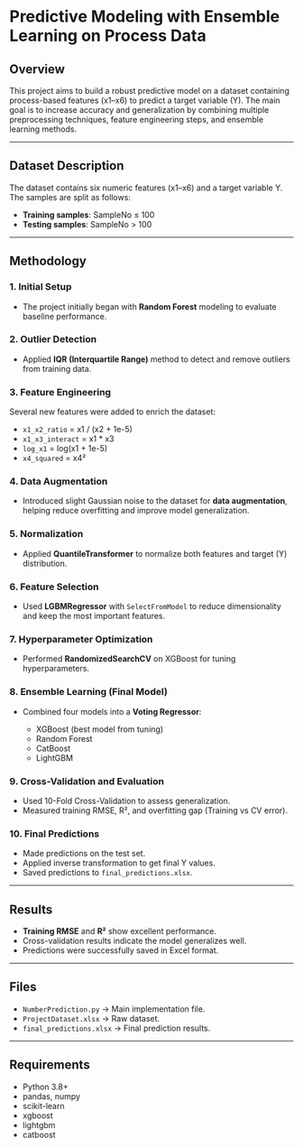 # Predictive Modeling with Ensemble Learning on Process Data

## Overview

This project aims to build a robust predictive model on a dataset containing process-based features (x1–x6) to predict a target variable (Y). The main goal is to increase accuracy and generalization by combining multiple preprocessing techniques, feature engineering steps, and ensemble learning methods.

---

## Dataset Description

The dataset contains six numeric features (x1–x6) and a target variable Y. The samples are split as follows:

* **Training samples**: SampleNo ≤ 100
* **Testing samples**: SampleNo > 100

---

## Methodology

### 1. Initial Setup

* The project initially began with **Random Forest** modeling to evaluate baseline performance.

### 2. Outlier Detection

* Applied **IQR (Interquartile Range)** method to detect and remove outliers from training data.

### 3. Feature Engineering

Several new features were added to enrich the dataset:

* `x1_x2_ratio` = x1 / (x2 + 1e-5)
* `x1_x3_interact` = x1 \* x3
* `log_x1` = log(x1 + 1e-5)
* `x4_squared` = x4²

### 4. Data Augmentation

* Introduced slight Gaussian noise to the dataset for **data augmentation**, helping reduce overfitting and improve model generalization.

### 5. Normalization

* Applied **QuantileTransformer** to normalize both features and target (Y) distribution.

### 6. Feature Selection

* Used **LGBMRegressor** with `SelectFromModel` to reduce dimensionality and keep the most important features.

### 7. Hyperparameter Optimization

* Performed **RandomizedSearchCV** on XGBoost for tuning hyperparameters.

### 8. Ensemble Learning (Final Model)

* Combined four models into a **Voting Regressor**:

  * XGBoost (best model from tuning)
  * Random Forest
  * CatBoost
  * LightGBM

### 9. Cross-Validation and Evaluation

* Used 10-Fold Cross-Validation to assess generalization.
* Measured training RMSE, R², and overfitting gap (Training vs CV error).

### 10. Final Predictions

* Made predictions on the test set.
* Applied inverse transformation to get final Y values.
* Saved predictions to `final_predictions.xlsx`.

---

## Results

* **Training RMSE** and **R²** show excellent performance.
* Cross-validation results indicate the model generalizes well.
* Predictions were successfully saved in Excel format.

---

## Files

* `NumberPrediction.py` → Main implementation file.
* `ProjectDataset.xlsx` → Raw dataset.
* `final_predictions.xlsx` → Final prediction results.

---

## Requirements

* Python 3.8+
* pandas, numpy
* scikit-learn
* xgboost
* lightgbm
* catboost



